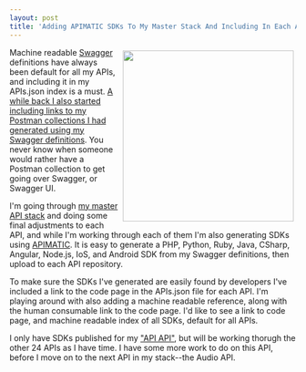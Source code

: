 ```yaml
---
layout: post
title: 'Adding APIMATIC SDKs To My Master Stack And Including In Each APIs.json'
---
```

<p><a href="https://kin-lane.github.io/api/"><img style="padding: 5px;" src="http://kinlane-productions.s3.amazonaws.com/api-evangelist-site/blog/apis-json-apimatic.png" alt="" width="300" align="right" /></a></p>
<p>Machine readable <a href="http://swagger.io">Swagger</a> definitions have always been default for all my APIs, and including it in my APIs.json index is a must. <a href="http://alpha.apievangelist.com/2015/04/07/including-postman-collections-in-my-apisjson-files/">A while back I also started including links to my Postman collections I had generated using my Swagger definitions</a>. You never know when someone would rather have a Postman collection to get going over Swagger, or Swagger UI.&nbsp;</p>
<p>I'm going through <a href="https://kin-lane.github.io/master/index.html">my master API stack</a> and doing some final adjustments to each API, and while I'm working through each of them I'm also generating SDKs using <a href="http://apimatic.io">APIMATIC</a>. It is easy to generate a PHP, Python, Ruby, Java, CSharp, Angular, Node.js, IoS, and Android SDK from my Swagger definitions, then upload to each API repository.</p>
<p>To make sure the SDKs I've generated are easily found by developers I've included a link to the code page in the APIs.json file for each API. I'm playing around with also adding a machine readable reference, along with the human consumable link to the code page. I'd like to see a link to code page, and machine readable index of all SDKs, default for all APIs.</p>
<p>I only have SDKs published for my <a href="https://kin-lane.github.io/api/index.html">"API API"</a>, but will be working thorugh the other 24 APIs as I have time. I have some more work to do on this API, before I move on to the next API in my stack--the Audio API.</p>